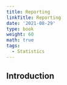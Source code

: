 ```yaml
---
title: Reporting
linkTitle: Reporting
date: '2021-08-29'
type: book
weight: 60
math: true
tags:
  - Statistics
---
```

## Introduction


